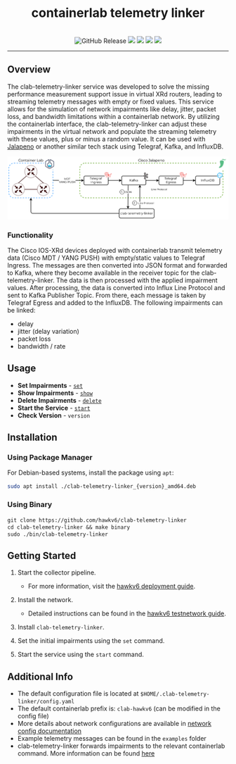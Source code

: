 <h1 align="center">containerlab telemetry linker</h1>
<p align="center">
    <br>
    <img alt="GitHub Release" src="https://img.shields.io/github/v/release/hawkv6/clab-telemetry-linker?display_name=release&style=flat-square">
    <img src="https://img.shields.io/badge/go%20report-A+-brightgreen.svg?style=flat-square">
    <img src="https://img.shields.io/github/actions/workflow/status/hawkv6/clab-telemetry-linker/testing.yaml?style=flat-square&label=tests">
    <img src="https://img.shields.io/codecov/c/github/hawkv6/clab-telemetry-linker?style=flat-square">
    <img src="https://img.shields.io/github/actions/workflow/status/hawkv6/clab-telemetry-linker/golangci-lint.yaml?style=flat-square&label=checks">
</p>

<p align="center">
</p>

---

## Overview
The clab-telemetry-linker service was developed to solve the missing performance measurement support issue in virtual XRd routers, leading to streaming telemetry messages with empty or fixed values. This service allows for the simulation of network impairments like delay, jitter, packet loss, and bandwidth limitations within a containerlab network. By utilizing the containerlab interface, the clab-telemetry-linker can adjust these impairments in the virtual network and populate the streaming telemetry with these values, plus or minus a random value. It can be used with [Jalapeno](https://github.com/cisco-open/jalapeno) or another similar tech stack using Telegraf, Kafka, and InfluxDB.

![](docs/images/clab-telemetry-linker-overview.drawio.svg)

### Functionality

The Cisco IOS-XRd devices deployed with containerlab transmit telemetry data (Cisco MDT / YANG PUSH) with empty/static values to Telegraf Ingress. The messages are then converted into JSON format and forwarded to Kafka, where they become available in the receiver topic for the clab-telemetry-linker. The data is then processed with the applied impairment values.
After processing, the data is converted into Influx Line Protocol and sent to Kafka Publisher Topic. From there, each message is taken by Telegraf Egress and added to the InfluxDB.
The following impairments can be linked:
- delay
- jitter (delay variation)
- packet loss
- bandwidth / rate

## Usage
- **Set Impairments** - [`set`](docs/set.md)
- **Show Impairments** - [`show`](docs/show.md)
- **Delete Impairments** - [`delete`](docs/delete.md)
- **Start the Service** - [`start`](docs/start.md)
- **Check Version** - `version`

## Installation 
### Using Package Manager
For Debian-based systems, install the package using `apt`:
```bash
sudo apt install ./clab-telemetry-linker_{version}_amd64.deb
```
### Using Binary
```
git clone https://github.com/hawkv6/clab-telemetry-linker
cd clab-telemetry-linker && make binary
sudo ./bin/clab-telemetry-linker
```

## Getting Started

1. Start the collector pipeline.
   - For more information, visit the [hawkv6 deployment guide](https://github.com/hawkv6/deployment).

2. Install the network.
   - Detailed instructions can be found in the [hawkv6 testnetwork guide](https://github.com/hawkv6/network).

3. Install `clab-telemetry-linker`.

4. Set the initial impairments using the `set` command.

5. Start the service using the `start` command.

## Additional Info
- The default configuration file is located at `$HOME/.clab-telemetry-linker/config.yaml`
- The default containerlab prefix is: `clab-hawkv6` (can be modified in the config file)
- More details about network configurations are available in [network config documentation](docs/network-config.md)
- Example telemetry messages can be found in the `examples` folder
- clab-telemetry-linker forwards impairments to the relevant containerlab command. More information can be found [here](https://containerlab.dev/cmd/tools/netem/set/)
